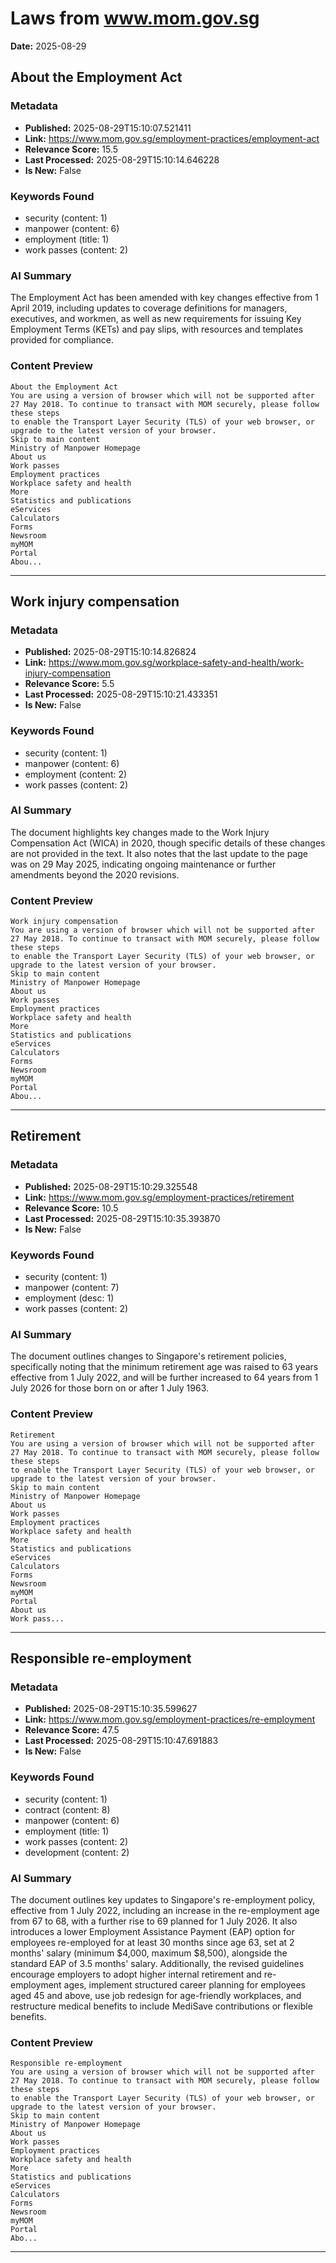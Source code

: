 # Laws from www.mom.gov.sg
**Date:** 2025-08-29

## About the Employment Act

### Metadata
- **Published:** 2025-08-29T15:10:07.521411
- **Link:** https://www.mom.gov.sg/employment-practices/employment-act
- **Relevance Score:** 15.5
- **Last Processed:** 2025-08-29T15:10:14.646228
- **Is New:** False

### Keywords Found
- security (content: 1)
- manpower (content: 6)
- employment (title: 1)
- work passes (content: 2)

### AI Summary
The Employment Act has been amended with key changes effective from 1 April 2019, including updates to coverage definitions for managers, executives, and workmen, as well as new requirements for issuing Key Employment Terms (KETs) and pay slips, with resources and templates provided for compliance.

### Content Preview
```
About the Employment Act
You are using a version of browser which will not be supported after 27 May 2018. To continue to transact with MOM securely, please follow
these steps
to enable the Transport Layer Security (TLS) of your web browser, or upgrade to the latest version of your browser.
Skip to main content
Ministry of Manpower Homepage
About us
Work passes
Employment practices
Workplace safety and health
More
Statistics and publications
eServices
Calculators
Forms
Newsroom
myMOM
Portal
Abou...
```

---

## Work injury compensation

### Metadata
- **Published:** 2025-08-29T15:10:14.826824
- **Link:** https://www.mom.gov.sg/workplace-safety-and-health/work-injury-compensation
- **Relevance Score:** 5.5
- **Last Processed:** 2025-08-29T15:10:21.433351
- **Is New:** False

### Keywords Found
- security (content: 1)
- manpower (content: 6)
- employment (content: 2)
- work passes (content: 2)

### AI Summary
The document highlights key changes made to the Work Injury Compensation Act (WICA) in 2020, though specific details of these changes are not provided in the text. It also notes that the last update to the page was on 29 May 2025, indicating ongoing maintenance or further amendments beyond the 2020 revisions.

### Content Preview
```
Work injury compensation
You are using a version of browser which will not be supported after 27 May 2018. To continue to transact with MOM securely, please follow
these steps
to enable the Transport Layer Security (TLS) of your web browser, or upgrade to the latest version of your browser.
Skip to main content
Ministry of Manpower Homepage
About us
Work passes
Employment practices
Workplace safety and health
More
Statistics and publications
eServices
Calculators
Forms
Newsroom
myMOM
Portal
Abou...
```

---

## Retirement

### Metadata
- **Published:** 2025-08-29T15:10:29.325548
- **Link:** https://www.mom.gov.sg/employment-practices/retirement
- **Relevance Score:** 10.5
- **Last Processed:** 2025-08-29T15:10:35.393870
- **Is New:** False

### Keywords Found
- security (content: 1)
- manpower (content: 7)
- employment (desc: 1)
- work passes (content: 2)

### AI Summary
The document outlines changes to Singapore's retirement policies, specifically noting that the minimum retirement age was raised to 63 years effective from 1 July 2022, and will be further increased to 64 years from 1 July 2026 for those born on or after 1 July 1963.

### Content Preview
```
Retirement
You are using a version of browser which will not be supported after 27 May 2018. To continue to transact with MOM securely, please follow
these steps
to enable the Transport Layer Security (TLS) of your web browser, or upgrade to the latest version of your browser.
Skip to main content
Ministry of Manpower Homepage
About us
Work passes
Employment practices
Workplace safety and health
More
Statistics and publications
eServices
Calculators
Forms
Newsroom
myMOM
Portal
About us
Work pass...
```

---

## Responsible re-employment

### Metadata
- **Published:** 2025-08-29T15:10:35.599627
- **Link:** https://www.mom.gov.sg/employment-practices/re-employment
- **Relevance Score:** 47.5
- **Last Processed:** 2025-08-29T15:10:47.691883
- **Is New:** False

### Keywords Found
- security (content: 1)
- contract (content: 8)
- manpower (content: 6)
- employment (title: 1)
- work passes (content: 2)
- development (content: 2)

### AI Summary
The document outlines key updates to Singapore's re-employment policy, effective from 1 July 2022, including an increase in the re-employment age from 67 to 68, with a further rise to 69 planned for 1 July 2026. It also introduces a lower Employment Assistance Payment (EAP) option for employees re-employed for at least 30 months since age 63, set at 2 months' salary (minimum $4,000, maximum $8,500), alongside the standard EAP of 3.5 months' salary. Additionally, the revised guidelines encourage employers to adopt higher internal retirement and re-employment ages, implement structured career planning for employees aged 45 and above, use job redesign for age-friendly workplaces, and restructure medical benefits to include MediSave contributions or flexible benefits.

### Content Preview
```
Responsible re-employment
You are using a version of browser which will not be supported after 27 May 2018. To continue to transact with MOM securely, please follow
these steps
to enable the Transport Layer Security (TLS) of your web browser, or upgrade to the latest version of your browser.
Skip to main content
Ministry of Manpower Homepage
About us
Work passes
Employment practices
Workplace safety and health
More
Statistics and publications
eServices
Calculators
Forms
Newsroom
myMOM
Portal
Abo...
```

---

